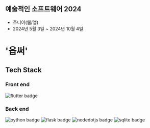 ## 예술적인 소프트웨어 2024
- 주니어(웹/앱)
- 2024년 5월 3일 ~ 2024년 10월 4일

# '옵써'

## Tech Stack
### Front end
<img src="https://img.shields.io/badge/flutter-02569B?style=for-the-badge&logo=flutter&logoColor=white" alt="flutter badge">

### Back end
<img src="https://img.shields.io/badge/python-3776AB?style=for-the-badge&logo=python&logoColor=white" alt="python badge">  <img src="https://img.shields.io/badge/flask-000000?style=for-the-badge&logo=flask&logoColor=white" alt="flask badge">  <img src="https://img.shields.io/badge/nodedotjs-5FA04E?style=for-the-badge&logo=nodedotjs&logoColor=white" alt="nodedotjs badge">  <img src="https://img.shields.io/badge/sqlite-003B57?style=for-the-badge&logo=sqlite&logoColor=white" alt="sqlite badge">
